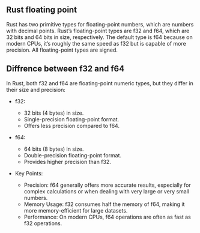## Rust floating point
Rust has two primitive types for floating-point numbers, which are numbers with decimal points. Rust’s floating-point types are f32 and f64, which are 32 bits and 64 bits in size, respectively. The default type is f64 because on modern CPUs, it’s roughly the same speed as f32 but is capable of more precision. All floating-point types are signed.

## Diffrence between f32 and f64
In Rust, both f32 and f64 are floating-point numeric types, but they differ in their size and precision:
 * f32:
   * 32 bits (4 bytes) in size.
   * Single-precision floating-point format.
   * Offers less precision compared to f64.
 * f64:
   * 64 bits (8 bytes) in size.
   * Double-precision floating-point format.
   * Provides higher precision than f32.

* Key Points:

     * Precision: f64 generally offers more accurate results, especially for complex calculations or when dealing with very large or very small numbers.
     * Memory Usage: f32 consumes half the memory of f64, making it more memory-efficient for large datasets.
     * Performance: On modern CPUs, f64 operations are often as fast as f32 operations.

